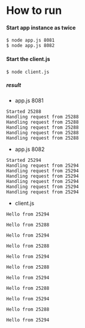 # How to run

#### Start app instance as twice

```
$ node app.js 8081
$ node app.js 8082
```

#### Start the client.js

```
$ node client.js
```

##### result

- app.js 8081

```
Started 25288
Handling request from 25288
Handling request from 25288
Handling request from 25288
Handling request from 25288
Handling request from 25288
```

- app.js 8082

```
Started 25294
Handling request from 25294
Handling request from 25294
Handling request from 25294
Handling request from 25294
Handling request from 25294
Handling request from 25294
```

- client.js

```
Hello from 25294

Hello from 25288

Hello from 25294

Hello from 25288

Hello from 25294

Hello from 25288

Hello from 25294

Hello from 25288

Hello from 25294

Hello from 25288

Hello from 25294
```